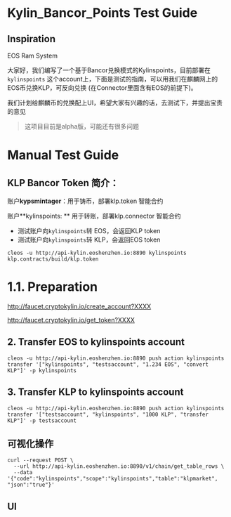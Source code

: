 # Kylin_Bancor_Points Test Guide

## Inspiration

EOS Ram System

大家好，我们编写了一个基于Bancor兑换模式的Kylinspoints，目前部署在`kylinspoints` 这个account上，下面是测试的指南，可以用我们在麒麟网上的EOS币兑换KLP，可反向兑换 (在Connector里面含有EOS的前提下)。

我们计划给麒麟币的兑换配上UI，希望大家有兴趣的话，去测试下，并提出宝贵的意见

>  这项目目前是alpha版，可能还有很多问题

# Manual Test Guide



## KLP Bancor Token 简介：

账户**kypsmintager**：用于铸币，部署klp.token 智能合约

账户**kylinspoints: ** 用于转账，部署klp.connector 智能合约

- 测试账户向`kylinspoints`转 EOS，会返回KLP token
- 测试账户向`kylinspoints`转 KLP，会返回EOS token

```
cleos -u http://api-kylin.eoshenzhen.io:8890 kylinspoints klp.contracts/build/klp.token
```

# 1.1. Preparation

   <http://faucet.cryptokylin.io/create_account?XXXX>

   <http://faucet.cryptokylin.io/get_token?XXXX>

## 2. Transfer EOS to kylinspoints account

```
cleos -u http://api-kylin.eoshenzhen.io:8890 push action kylinspoints transfer '["kylinspoints", "testsaccount", "1.234 EOS", "convert KLP"]' -p kylinspoints
```

## 3. Transfer KLP to kylinspoints account

```
cleos -u http://api-kylin.eoshenzhen.io:8890 push action kylinspoints transfer '["testsaccount", "kylinspoints", "1000 KLP", "transfer KLP"]' -p testsaccount
```



## 可视化操作

```
curl --request POST \
  --url http://api-kylin.eoshenzhen.io:8890/v1/chain/get_table_rows \
  --data '{"code":"kylinspoints","scope":"kylinspoints","table":"klpmarket", "json":"true"}'
```

## UI 


